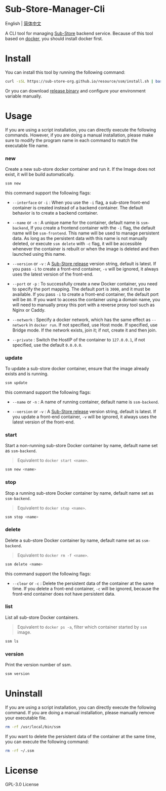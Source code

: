 # Sub-Store-Manager-Cli

English | [简体中文](./README-CN.md)

A CLI tool for managing [Sub-Store](https://github.com/sub-store-org/Sub-Store) backend service. Because of this tool based on [docker](https://www.docker.com/), you should install docker first.


# Install

You can install this tool by running the following command:

```bash
curl -sSL https://sub-store-org.github.io/resource/ssm/install.sh | bash
```

Or you can download [release binary](https://github.com/DesnLee/Sub-Store-Manager-Cli/releases) and configure your environment variable manually.


# Usage

If you are using a script installation, you can directly execute the following commands. However, if you are doing a manual installation, please make sure to modify the program name in each command to match the executable file name.


### new

Create a new sub-store docker container and run it. If the Image does not exist, it will be build automatically.

```bash
ssm new
```

this command support the following flags:

- `--interface` or `-i` : When you use the `-i` flag, a sub-store front-end container is created instead of a backend container. The default behavior is to create a backend container.

- `--name` or `-n` : A unique name for the container, default name is `ssm-backend`, If you create a frontend container with the `-i` flag, the default name will be `ssm-frontend`. This name will be used to manage persistent data. As long as the persistent data with this name is not manually deleted, or execute `ssm delete` with `-c` flag, it will be accessible whenever the container is rebuilt or when the image is deleted and then launched using this name.

- `--version` or `-v` : A [Sub-Store release](https://github.com/sub-store-org/Sub-Store/releases) version string, default is latest. If you pass `-i` to create a front-end container, `-v` will be ignored, it always uses the latest version of the front-end.

- `--port` or `-p` : To successfully create a new Docker container, you need to specify the port mapping. The default port is `3000`, and it must be available. If you pass `-i` to create a front-end container, the default port will be `80`. If you want to access the container using a domain name, you will need to manually proxy this port with a reverse proxy tool such as Nginx or Caddy.

- `--network` : Specify a docker network, which has the same effect as `--network` in `docker run`. If not specified, use Host mode. If specified, use Bridge mode. If the network exists, join it; if not, create it and then join.

- `--private` : Switch the HostIP of the container to `127.0.0.1`, if not specified, use the default `0.0.0.0`.

### update

To update a sub-store docker container, ensure that the image already exists and is running.

```bash
ssm update
```

this command support the following flags:

- `--name` or `-n` : A name of running container, default name is `ssm-backend`.

- `--version` or `-v` : A [Sub-Store release](https://github.com/sub-store-org/Sub-Store/releases) version string, default is latest. If you update a front-end container, `-v` will be ignored, it always uses the latest version of the front-end.


### start

Start a non-running sub-store Docker container by name, default name set as `ssm-backend`.

> Equivalent to `docker start <name>`.

```bash
ssm new <name>
```


### stop

Stop a running sub-store Docker container by name, default name set as `ssm-backend`.

> Equivalent to `docker stop <name>`.

```bash
ssm stop <name>
```


### delete

Delete a sub-store Docker container by name, default name set as `ssm-backend`.

> Equivalent to `docker rm -f <name>`.

```bash
ssm delete <name>
```

this command support the following flags:

- `--clear` or `-c` : Delete the persistent data of the container at the same time. If you delete a front-end container, `-c` will be ignored, because the front-end container does not have persistent data.


### list

List all sub-store Docker containers.

> Equivalent to `docker ps -a`, filter which container started by `ssm` image.

```bash
ssm ls
```


### version

Print the version number of ssm.

```bash
ssm version
```


# Uninstall

If you are using a script installation, you can directly execute the following command. If you are doing a manual installation, please manually remove your executable file.

```bash
rm -rf /usr/local/bin/ssm
```

If you want to delete the persistent data of the container at the same time, you can execute the following command:

```bash
rm -rf ~/.ssm
```


# License
GPL-3.0 License
